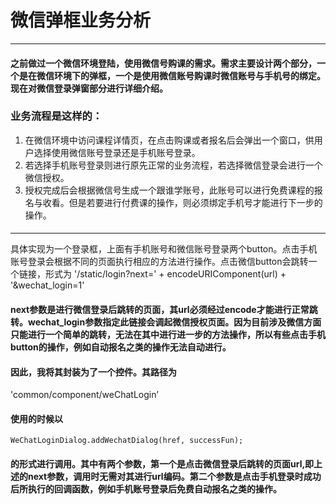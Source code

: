 # 微信弹框业务分析
---
#### 之前做过一个微信环境登陆，使用微信号购课的需求。需求主要设计两个部分，一个是在微信环境下的弹框，一个是使用微信账号购课时微信账号与手机号的绑定。现在对微信登录弹窗部分进行详细介绍。
### 业务流程是这样的：
1. 在微信环境中访问课程详情页，在点击购课或者报名后会弹出一个窗口，供用户选择使用微信账号登录还是手机账号登录。
2. 若选择手机账号登录则进行原先正常的业务流程，若选择微信登录会进行一个微信授权。
3. 授权完成后会根据微信号生成一个跟谁学账号，此账号可以进行免费课程的报名与收看。但是若要进行付费课的操作，则必须绑定手机号才能进行下一步的操作。
####
---
具体实现为一个登录框，上面有手机账号和微信账号登录两个button。点击手机账号登录会根据不同的页面执行相应的方法进行操作。点击微信button会跳转一个链接，形式为
    '/static/login?next=' + encodeURIComponent(url) + '&wechat_login=1'
#### next参数是进行微信登录后跳转的页面，其url必须经过encode才能进行正常跳转。wechat_login参数指定此链接会调起微信授权页面。因为目前涉及微信方面只能进行一个简单的跳转，无法在其中进行进一步的方法操作，所以有些点击手机button的操作，例如自动报名之类的操作无法自动进行。
#### 因此，我将其封装为了一个控件。其路径为
'common/component/weChatLogin’
#### 使用的时候以
    WeChatLoginDialog.addWechatDialog(href, successFun);
#### 的形式进行调用。其中有两个参数，第一个是点击微信登录后跳转的页面url,即上述的next参数，调用时无需对其进行url编码。第二个参数是点击手机登录时成功后所执行的回调函数，例如手机账号登录后免费自动报名之类的操作。